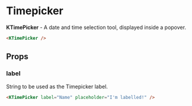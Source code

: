 # Timepicker

<div v-if="hasMounted">

**KTimePicker** - A date and time selection tool, displayed inside a popover.
<KTimePicker :value ="{ timeframeText: '15 minutes', timeframeLength: 60 * 15 }"/>

```html
<KTimePicker />
```

## Props

### label

String to be used as the Timepicker label.
<!-- 
<KTimePicker label="Name" placeholder="I'm labelled!" /> -->

```html
<KTimePicker label="Name" placeholder="I'm labelled!" />
```

</div>

<script>
export default {
  data() {
    return {
      hasMounted: false,
    }
  },
  mounted() {
    this.hasMounted = true
  }
}
</script>
